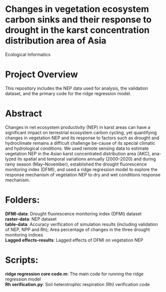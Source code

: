 # Changes in vegetation ecosystem carbon sinks and their response to drought in the karst concentration distribution area of Asia
Ecological Informatics
# Project Overview
This repository includes the NEP data used for analysis, the validation dataset, and the primary code for the ridge regression model.
# Abstract
Changes in net ecosystem productivity (NEP) in karst areas can have a significant impact on terrestrial ecosystem carbon cycling, yet quantifying changes in vegetation NEP and its response to factors such as drought and hydroclimate remains a difficult challenge be-cause of its special climatic and hydrological conditions. We used remote sensing data to estimate vegetation NEP in the Asian karst concentrated distribution area (AKC), ana-lyzed its spatial and temporal variations annually (2000–2020) and during rainy season (May–November), established the drought fluorescence monitoring index (DFMI), and used a ridge regression model to explore the response mechanism of vegetation NEP to dry and wet conditions response mechanism. 
# Folders:
**DFMI-data**: Drought fluorescence monitoring index (DFMI) dataset<br />
**raster-data**: NEP dataset<br />
**table-data**: Accuracy verification of simulation results (including validation of NEP, NPP and Rh); Area percentage of changes in the three drought monitoring indices<br />
**Lagged effects-results**: Lagged effects of DFMI on vegetation NEP

# Scripts:
**ridge regression core code.m**: The main code for running the ridge regression model<br />
**Rh verification.py**: Soil heterotrophic respiration (Rh) verification code
